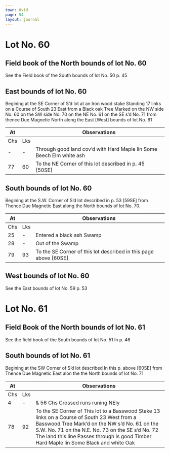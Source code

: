 ```yaml
---
town: Ovid
page: 54
layout: journal
---
```


# Lot No. 60

## Field book of the North bounds of lot No. 60

See the Field book of the South bounds of lot No. 50 p. 45

## East bounds of lot No. 60

Begining at the SE Corner of S’d lot at an Iron wood stake Standing 17 links on a Course of South 23 East from a Black oak Tree Marked on the NW side No. 60 on the SW side No. 70 on the NE No. 61 on the SE s’d  No. 71 from thence Due Magnetic North along the East [West] bounds of lot No. 61

| At |    | Observations |
| -- | -- | ------------ |
| Chs | Lks | |
| - | - | Through good land cov’d with Hard Maple lin Some Beech Elm white ash |
| 77 | 60 | To the NE Corner of this lot described in p. 45 [50SE] |

## South bounds of lot No. 60

Begining at the S.W. Corner of S’d  lot described in p. 53 [59SE] from Thence Due Magnetic East along the North bounds of lot No. 70.

| At |    | Observations |
| -- | -- | ------------ |
| Chs | Lks | |
25 | - | Entered a black ash Swamp
28 | - | Out of the Swamp
79 | 93 | To the SE Corner of this lot described in this page above [60SE]

## West bounds of lot No. 60

See the East bounds of lot No. 59 p. 53

# Lot No. 61

## Field Book of the North bounds of lot No. 61

See the field book of the South bounds of lot No. 51 In p. 46

## South bounds of lot No. 61

Begining at the SW Corner of S’d lot described In this p. above [60SE] from Thence Due Magnetic East alon the the North bounds of lot No. 71

| At |    | Observations |
| -- | -- | ------------ |
| Chs | Lks | |
4 | - | & 56 Chs Crossed runs runing NEly
78 | 92 | To the SE Corner of This lot to a Basswood Stake 13 links on a Course of South 23 West from a Basswood Tree Mark’d on the NW s’d No. 61 on the S.W. No. 71 on the N.E. No. 73 on the SE s’d  No. 72  The land this line Passes through is good Timber Hard Maple lin Some Black and white Oak
